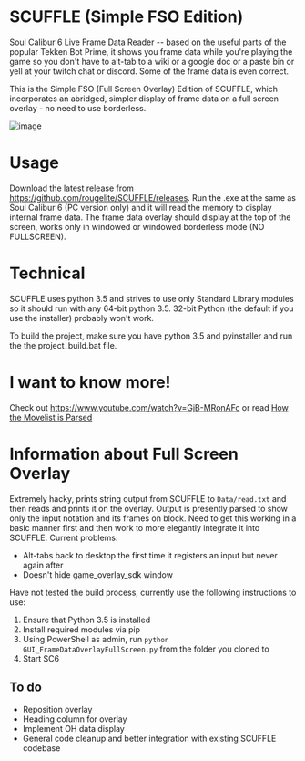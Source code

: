 # SCUFFLE (Simple FSO Edition)
Soul Calibur 6 Live Frame Data Reader -- based on the useful parts of the popular Tekken Bot Prime, it shows you frame data while you're playing the game so you don't have to alt-tab to a wiki or a google doc or a paste bin or yell at your twitch chat or <character> discord. Some of the frame data is even correct.

This is the Simple FSO (Full Screen Overlay) Edition of SCUFFLE, which incorporates an abridged, simpler display of frame data on a full screen overlay - no need to use borderless.

![image](https://user-images.githubusercontent.com/44570288/47742019-b740ca00-dc49-11e8-8f68-938c418bbaa3.png)

# Usage

Download the latest release from https://github.com/rougelite/SCUFFLE/releases. Run the .exe at the same as Soul Calibur 6 (PC version only) and it will read the memory to display internal frame data. The frame data overlay should display at the top of the screen, works only in windowed or windowed borderless mode (NO FULLSCREEN).

# Technical

SCUFFLE uses python 3.5 and strives to use only Standard Library modules so it should run with any 64-bit python 3.5. 32-bit Python (the default if you use the installer) probably won't work.

To build the project, make sure you have python 3.5 and pyinstaller and run the the project_build.bat file.

# I want to know more!

Check out https://www.youtube.com/watch?v=GjB-MRonAFc or read [How the Movelist is Parsed](__HowTheMovelistBytesWork.md)

# Information about Full Screen Overlay
Extremely hacky, prints string output from SCUFFLE to `Data/read.txt` and then reads and prints it on the overlay.
Output is presently parsed to show only the input notation and its frames on block. 
Need to get this working in a basic manner first and then work to more elegantly integrate it into SCUFFLE. 
Current problems:
* Alt-tabs back to desktop the first time it registers an input but never again after
* Doesn't hide game_overlay_sdk window

Have not tested the build process, currently use the following instructions to use:
1. Ensure that Python 3.5 is installed
2. Install required modules via pip
3. Using PowerShell as admin, run `python GUI_FrameDataOverlayFullScreen.py` from the folder you cloned to
4. Start SC6

## To do
* Reposition overlay
* Heading column for overlay
* Implement OH data display
* General code cleanup and better integration with existing SCUFFLE codebase